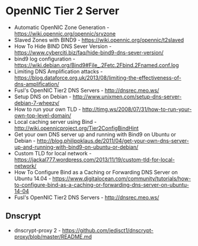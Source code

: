 # OpenNIC Tier 2 Server

* Automatic OpenNIC Zone Generation - https://wiki.opennic.org/opennic/srvzone
* Slaved Zones with BIND9 - https://wiki.opennic.org/opennic/t2slaved
* How To Hide BIND DNS Sever Version - https://www.cyberciti.biz/faq/hide-bind9-dns-sever-version/
* bind9 log configuration - https://wiki.debian.org/Bind9#File_.2Fetc.2Fbind.2Fnamed.conf.log
* Limiting DNS Amplification attacks - https://blog.dataforce.org.uk/2013/08/limiting-the-effectiveness-of-dns-amplification/
* Fusl's OpenNIC Tier2 DNS Servers - http://dnsrec.meo.ws/
* Setup DNS on Debian  - http://www.unixmen.com/setup-dns-server-debian-7-wheezy/
* How to run your own TLD  - http://timg.ws/2008/07/31/how-to-run-your-own-top-level-domain/
* Local caching server using Bind - http://wiki.opennicproject.org/Tier2ConfigBindHint
* Get your own DNS server up and running with Bind9 on Ubuntu or Debian - http://blog.philippklaus.de/2011/04/get-your-own-dns-server-up-and-running-with-bind9-on-ubuntu-or-debian/
* Custom TLD for local network - https://jackal777.wordpress.com/2013/11/19/custom-tld-for-local-network/
* How To Configure Bind as a Caching or Forwarding DNS Server on Ubuntu 14.04 - https://www.digitalocean.com/community/tutorials/how-to-configure-bind-as-a-caching-or-forwarding-dns-server-on-ubuntu-14-04
* Fusl's OpenNIC Tier2 DNS Servers - http://dnsrec.meo.ws/

## Dnscrypt

* dnscrypt-proxy 2 - https://github.com/jedisct1/dnscrypt-proxy/blob/master/README.md